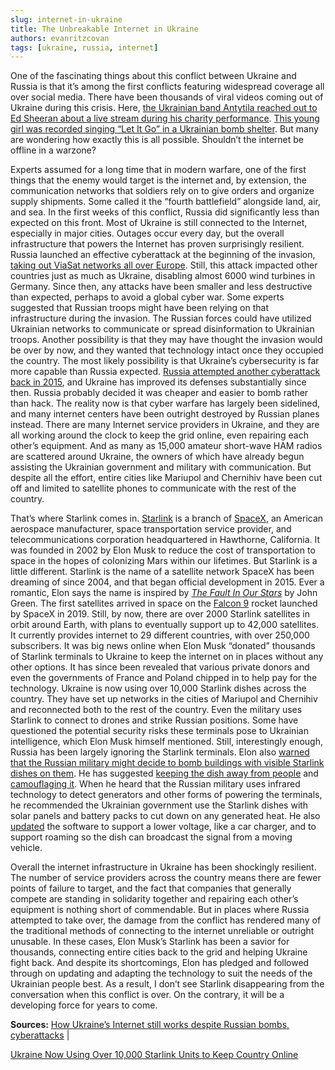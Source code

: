 ```yaml
---
slug: internet-in-ukraine
title: The Unbreakable Internet in Ukraine
authors: evanritzcovan
tags: [ukraine, russia, internet]
---
```


One of the fascinating things about this conflict between Ukraine and Russia is that it’s among the first conflicts featuring widespread coverage all over social media. There have been thousands of viral videos coming out of Ukraine during this crisis. <!--truncate-->Here, [the Ukrainian band Antytila reached out to Ed Sheeran about a live stream during his charity performance](https://www.youtube.com/watch?v=2S8-c-qpv_Q). [This young girl was recorded singing “Let It Go” in a Ukrainian bomb shelter](https://twitter.com/Ankita20200/status/1500496884255051776). But many are wondering how exactly this is all possible. Shouldn’t the internet be offline in a warzone?

Experts assumed for a long time that in modern warfare, one of the first things that the enemy would target is the internet and, by extension, the communication networks that soldiers rely on to give orders and organize supply shipments. Some called it the “fourth battlefield” alongside land, air, and sea. In the first weeks of this conflict, Russia did significantly less than expected on this front. Most of Ukraine is still connected to the Internet, especially in major cities. Outages occur every day, but the overall infrastructure that powers the Internet has proven surprisingly resilient. Russia launched an effective cyberattack at the beginning of the invasion, [taking out ViaSat networks all over Europe](https://www.viasat.com/about/newsroom/blog/ka-sat-network-cyber-attack-overview/). Still, this attack impacted other countries just as much as Ukraine, disabling almost 6000 wind turbines in Germany. Since then, any attacks have been smaller and less destructive than expected, perhaps to avoid a global cyber war. Some experts suggested that Russian troops might have been relying on that infrastructure during the invasion. The Russian forces could have utilized Ukrainian networks to communicate or spread disinformation to Ukrainian troops. Another possibility is that they may have thought the invasion would be over by now, and they wanted that technology intact once they occupied the country. The most likely possibility is that Ukraine’s cybersecurity is far more capable than Russia expected. [Russia attempted another cyberattack back in 2015](https://www.reuters.com/article/us-ukraine-cybersecurity-sandworm-idUSKBN0UM00N20160108), and Ukraine has improved its defenses substantially since then. Russia probably decided it was cheaper and easier to bomb rather than hack. The reality now is that cyber warfare has largely been sidelined, and many internet centers have been outright destroyed by Russian planes instead. There are many Internet service providers in Ukraine, and they are all working around the clock to keep the grid online, even repairing each other’s equipment. And as many as 15,000 amateur short-wave HAM radios are scattered around Ukraine, the owners of which have already begun assisting the Ukrainian government and military with communication. But despite all the effort, entire cities like Mariupol and Chernihiv have been cut off and limited to satellite phones to communicate with the rest of the country.

That’s where Starlink comes in. [Starlink](https://en.wikipedia.org/wiki/Starlink) is a branch of [SpaceX](https://en.wikipedia.org/wiki/SpaceX), an American aerospace manufacturer, space transportation service provider, and telecommunications corporation headquartered in Hawthorne, California. It was founded in 2002 by Elon Musk to reduce the cost of transportation to space in the hopes of colonizing Mars within our lifetimes. But Starlink is a little different. Starlink is the name of a satellite network SpaceX has been dreaming of since 2004, and that began official development in 2015. Ever a romantic, Elon says the name is inspired by [*The Fault In Our Stars*](https://en.wikipedia.org/wiki/The_Fault_in_Our_Stars) by John Green. The first satellites arrived in space on the [Falcon 9](https://www.spacex.com/vehicles/falcon-9/) rocket launched by SpaceX in 2019. Still, by now, there are over 2000 Starlink satellites in orbit around Earth, with plans to eventually support up to 42,000 satellites. It currently provides internet to 29 different countries, with over 250,000 subscribers. It was big news online when Elon Musk “donated” thousands of Starlink terminals to Ukraine to keep the internet on in places without any other options. It has since been revealed that various private donors and even the governments of France and Poland chipped in to help pay for the technology. Ukraine is now using over 10,000 Starlink dishes across the country. They have set up networks in the cities of Mariupol and Chernihiv and reconnected both to the rest of the country. Even the military uses Starlink to connect to drones and strike Russian positions. Some have questioned the potential security risks these terminals pose to Ukrainian intelligence, which Elon Musk himself mentioned. Still, interestingly enough, Russia has been largely ignoring the Starlink terminals. Elon also [warned that the Russian military might decide to bomb buildings with visible Starlink dishes on them](https://twitter.com/elonmusk/status/1499472139333746691). He has suggested [keeping the dish away from people](https://twitter.com/elonmusk/status/1499473384367079429) and [camouflaging it](https://twitter.com/elonmusk/status/1499473797539250200). When he heard that the Russian military uses infrared technology to detect generators and other forms of powering the terminals, he recommended the Ukrainian government use the Starlink dishes with solar panels and battery packs to cut down on any generated heat. He also [updated](https://twitter.com/elonmusk/status/1499442132402130951) the software to support a lower voltage, like a car charger, and to support roaming so the dish can broadcast the signal from a moving vehicle.

Overall the internet infrastructure in Ukraine has been shockingly resilient. The number of service providers across the country means there are fewer points of failure to target, and the fact that companies that generally compete are standing in solidarity together and repairing each other’s equipment is nothing short of commendable. But in places where Russia attempted to take over, the damage from the conflict has rendered many of the traditional methods of connecting to the internet unreliable or outright unusable. In these cases, Elon Musk’s Starlink has been a savior for thousands, connecting entire cities back to the grid and helping Ukraine fight back. And despite its shortcomings, Elon has pledged and followed through on updating and adapting the technology to suit the needs of the Ukrainian people best. As a result, I don’t see Starlink disappearing from the conversation when this conflict is over. On the contrary, it will be a developing force for years to come.

**Sources:**
[How Ukraine’s Internet still works despite Russian bombs, cyberattacks](https://www.washingtonpost.com/technology/2022/03/29/ukraine-internet-faq/) | 

[Ukraine Now Using Over 10,000 Starlink Units to Keep Country Online](https://www.pcmag.com/news/ukraine-now-using-over-10000-starlink-units-to-keep-country-online)
